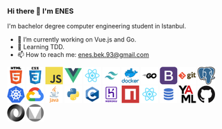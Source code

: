 ### Hi there 👋 I'm ENES

I'm bachelor degree computer engineering student in Istanbul.

- 🔭 I’m currently working on Vue.js and Go.
- 🔭 Learning TDD.
- 📫 How to reach me: enes.bek.93@gmail.com

<p align="left">
  <img src="https://github.com/github/explore/raw/main/topics/html/html.png" alt="aws" width="40" height="40"/>
  <img src="https://github.com/github/explore/raw/main/topics/css/css.png" alt="aws" width="40" height="40"/>
  <img src="https://github.com/github/explore/raw/main/topics/javascript/javascript.png" alt="aws" width="40" height="40"/>
  <img src="https://github.com/github/explore/raw/main/topics/vue/vue.png" alt="aws" width="40" height="40"/>
  <img src="https://github.com/github/explore/raw/main/topics/react/react.png" alt="aws" width="40" height="40"/>
  <img src="https://github.com/github/explore/raw/main/topics/tailwind/tailwind.png" alt="aws" width="40" height="40"/>
  <img src="https://github.com/github/explore/raw/main/topics/docker/docker.png" alt="aws" width="40" height="40"/>
  <img src="https://github.com/github/explore/raw/main/topics/go/go.png" alt="aws" width="40" height="40"/>
  <img src="https://github.com/github/explore/raw/main/topics/bootstrap/bootstrap.png" alt="aws" width="40" height="40"/>
  <img src="https://github.com/github/explore/raw/main/topics/git/git.png" alt="aws" width="40" height="40"/>
  <img src="https://github.com/github/explore/raw/main/topics/postgresql/postgresql.png" alt="aws" width="40" height="40"/>
  <img src="https://github.com/github/explore/raw/main/topics/kubernetes/kubernetes.png" alt="aws" width="40" height="40"/>
  <img src="https://github.com/github/explore/raw/main/topics/google-cloud/google-cloud.png" alt="aws" width="40" height="40"/>
  <img src="https://github.com/github/explore/raw/main/topics/java/java.png" alt="aws" width="40" height="40"/>
  <img src="https://github.com/github/explore/raw/main/topics/python/python.png" alt="aws" width="40" height="40"/>
  <img src="https://github.com/github/explore/raw/main/topics/c/c.png" alt="aws" width="40" height="40"/>
  <img src="https://github.com/github/explore/raw/main/topics/heroku/heroku.png" alt="aws" width="40" height="40"/>
  <img src="https://github.com/github/explore/raw/main/topics/npm/npm.png" alt="aws" width="40" height="40"/>
  <img src="https://github.com/github/explore/raw/main/topics/react/react.png" alt="aws" width="40" height="40"/>
  <img src="https://github.com/github/explore/raw/main/topics/sql/sql.png" alt="aws" width="40" height="40"/>
  <img src="https://github.com/github/explore/raw/main/topics/yaml/yaml.png" alt="aws" width="40" height="40"/>
  <img src="https://github.com/github/explore/raw/main/topics/github/github.png" alt="aws" width="40" height="40"/>
  <img src="https://github.com/github/explore/raw/main/topics/json/json.png" alt="aws" width="40" height="40"/>
  <img src="https://github.com/github/explore/raw/main/topics/material-design/material-design.png" alt="aws" width="40" height="40"/>
</p>
